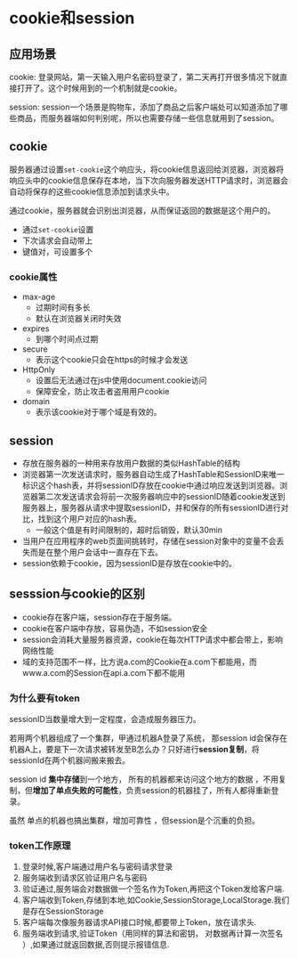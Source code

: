 # cookie和session

## 应用场景

cookie: 
登录网站，第一天输入用户名密码登录了，第二天再打开很多情况下就直接打开了。这个时候用到的一个机制就是cookie。

session: 
session一个场景是购物车，添加了商品之后客户端处可以知道添加了哪些商品，而服务器端如何判别呢，所以也需要存储一些信息就用到了session。


## cookie

服务器通过设置`set-cookie`这个响应头，将cookie信息返回给浏览器，浏览器将响应头中的cookie信息保存在本地，当下次向服务器发送HTTP请求时，浏览器会自动将保存的这些cookie信息添加到请求头中。

通过cookie，服务器就会识别出浏览器，从而保证返回的数据是这个用户的。

 - 通过`set-cookie`设置
 - 下次请求会自动带上
 - 键值对，可设置多个


### cookie属性

 - max-age
   - 过期时间有多长
   - 默认在浏览器关闭时失效
 - expires
   - 到哪个时间点过期
 - secure
   - 表示这个cookie只会在https的时候才会发送
 - HttpOnly
   - 设置后无法通过在js中使用document.cookie访问
   - 保障安全，防止攻击者盗用用户cookie
 - domain
   - 表示该cookie对于哪个域是有效的。 


## session

 - 存放在服务器的一种用来存放用户数据的类似HashTable的结构
 - 浏览器第一次发送请求时，服务器自动生成了HashTable和SessionID来唯一标识这个hash表，并将sessionID存放在cookie中通过响应发送到浏览器。浏览器第二次发送请求会将前一次服务器响应中的sessionID随着cookie发送到服务器上，服务器从请求中提取sessionID，并和保存的所有sessionID进行对比，找到这个用户对应的hash表。
   - 一般这个值是有时间限制的，超时后销毁，默认30min
 - 当用户在应用程序的web页面间挑转时，存储在session对象中的变量不会丢失而是在整个用户会话中一直存在下去。
 - session依赖于cookie，因为sessionID是存放在cookie中的。


## sesssion与cookie的区别

 - cookie存在客户端，session存在于服务端。
 - cookie在客户端中存放，容易伪造，不如session安全
 - session会消耗大量服务器资源，cookie在每次HTTP请求中都会带上，影响网络性能
 - 域的支持范围不一样，比方说a.com的Cookie在a.com下都能用，而www.a.com的Session在api.a.com下都不能用



### 为什么要有token

sessionID当数量增大到一定程度，会造成服务器压力。

若用两个机器组成了一个集群，甲通过机器A登录了系统，  那session id会保存在机器A上，要是下一次请求被转发至B怎么办？只好进行**session复制**，将sessionId在两个机器间搬来搬去。

 session id **集中存储**到一个地方， 所有的机器都来访问这个地方的数据 ，不用复制，但**增加了单点失败的可能性**，负责session的机器挂了，所有人都得重新登录。

虽然 单点的机器也搞出集群，增加可靠性 ，但session是个沉重的负担。

### token工作原理

1. 登录时候,客户端通过用户名与密码请求登录
2. 服务端收到请求区验证用户名与密码
3. 验证通过,服务端会对数据做一个签名作为Token,再把这个Token发给客户端.
4. 客户端收到Token,存储到本地,如Cookie,SessionStorage,LocalStorage.我们是存在SessionStorage
5. 客户端每次像服务器请求API接口时候,都要带上Token，放在请求头.
6. 服务端收到请求,验证Token（用同样的算法和密钥， 对数据再计算一次签名 ）,如果通过就返回数据,否则提示报错信息.